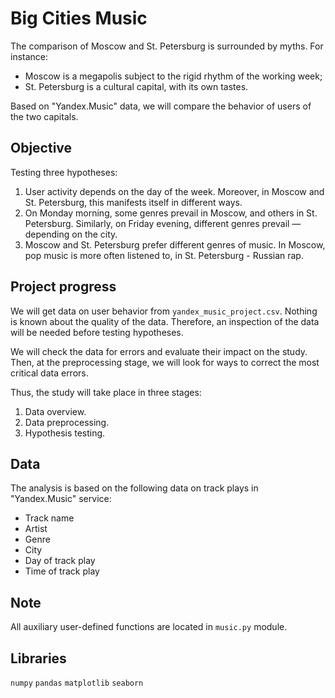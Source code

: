 # Big Cities Music

The comparison of Moscow and St. Petersburg is surrounded by myths. For instance:
 * Moscow is a megapolis subject to the rigid rhythm of the working week;
 * St. Petersburg is a cultural capital, with its own tastes.

Based on "Yandex.Music" data, we will compare the behavior of users of the two capitals.

## Objective

Testing three hypotheses:

1. User activity depends on the day of the week. Moreover, in Moscow and St. Petersburg, this manifests itself in different ways.
2. On Monday morning, some genres prevail in Moscow, and others in St. Petersburg. Similarly, on Friday evening, different genres prevail — depending on the city. 
3. Moscow and St. Petersburg prefer different genres of music. In Moscow, pop music is more often listened to, in St. Petersburg - Russian rap.

## Project progress

We will get data on user behavior from `yandex_music_project.csv`. Nothing is known about the quality of the data. Therefore, an inspection of the data will be needed before testing hypotheses. 

We will check the data for errors and evaluate their impact on the study. Then, at the preprocessing stage, we will look for ways to correct the most critical data errors.
 
Thus, the study will take place in three stages:

 1. Data overview.
 2. Data preprocessing.
 3. Hypothesis testing.

## Data

The analysis is based on the following data on track plays in "Yandex.Music" service:

- Track name
- Artist
- Genre
- City
- Day of track play
- Time of track play

## Note

All auxiliary user-defined functions are located in `music.py` module.

## Libraries

`numpy` `pandas` `matplotlib` `seaborn`

